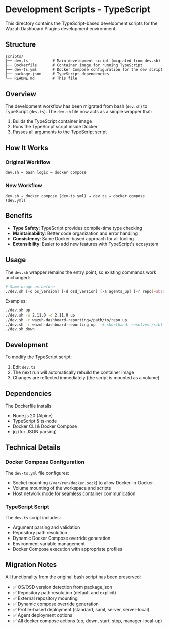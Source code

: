 # Development Scripts - TypeScript

This directory contains the TypeScript-based development scripts for the Wazuh Dashboard Plugins development environment.

## Structure

```
scripts/
├── dev.ts           # Main development script (migrated from dev.sh)
├── Dockerfile       # Container image for running TypeScript
├── dev-ts.yml       # Docker Compose configuration for the dev script
├── package.json     # TypeScript dependencies
└── README.md        # This file
```

## Overview

The development workflow has been migrated from bash (`dev.sh`) to TypeScript (`dev.ts`). The `dev.sh` file now acts as a simple wrapper that:

1. Builds the TypeScript container image
2. Runs the TypeScript script inside Docker
3. Passes all arguments to the TypeScript script

## How It Works

### Original Workflow

```
dev.sh → bash logic → docker compose
```

### New Workflow

```
dev.sh → docker compose (dev-ts.yml) → dev.ts → docker compose (dev.yml)
```

## Benefits

- **Type Safety**: TypeScript provides compile-time type checking
- **Maintainability**: Better code organization and error handling
- **Consistency**: Same Docker-based approach for all tooling
- **Extensibility**: Easier to add new features with TypeScript's ecosystem

## Usage

The `dev.sh` wrapper remains the entry point, so existing commands work unchanged:

```bash
# Same usage as before
./dev.sh [-o os_version] [-d osd_version] [-a agents_up] [-r repo[=absolute_path] ...] [default_repo_root] action [mode] [version]
```

Examples:

```bash
./dev.sh up
./dev.sh -o 2.11.0 -d 2.11.0 up
./dev.sh -r wazuh-dashboard-reporting=/path/to/repo up
./dev.sh -r wazuh-dashboard-reporting up   # shorthand: resolves /sibling/wazuh-dashboard-reporting
./dev.sh down
```

## Development

To modify the TypeScript script:

1. Edit `dev.ts`
2. The next run will automatically rebuild the container image
3. Changes are reflected immediately (the script is mounted as a volume)

## Dependencies

The Dockerfile installs:

- Node.js 20 (Alpine)
- TypeScript & ts-node
- Docker CLI & Docker Compose
- jq (for JSON parsing)

## Technical Details

### Docker Compose Configuration

The `dev-ts.yml` file configures:

- Socket mounting (`/var/run/docker.sock`) to allow Docker-in-Docker
- Volume mounting of the workspace and scripts
- Host network mode for seamless container communication

### TypeScript Script

The `dev.ts` script includes:

- Argument parsing and validation
- Repository path resolution
- Dynamic Docker Compose override generation
- Environment variable management
- Docker Compose execution with appropriate profiles

## Migration Notes

All functionality from the original bash script has been preserved:

- ✅ OS/OSD version detection from package.json
- ✅ Repository path resolution (default and explicit)
- ✅ External repository mounting
- ✅ Dynamic compose override generation
- ✅ Profile-based deployment (standard, saml, server, server-local)
- ✅ Agent deployment options
- ✅ All docker compose actions (up, down, start, stop, manager-local-up)

